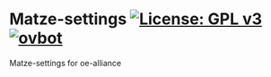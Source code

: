 Matze-settings [![License: GPL v3](https://img.shields.io/badge/License-GPLv3-blue.svg)](https://www.gnu.org/licenses/gpl-3.0) [![ovbot](https://github.com/oe-alliance/matze-settings/actions/workflows/build.yml/badge.svg)](https://github.com/oe-alliance/matze-settings/actions/workflows/build.yml)
==============
Matze-settings for oe-alliance
